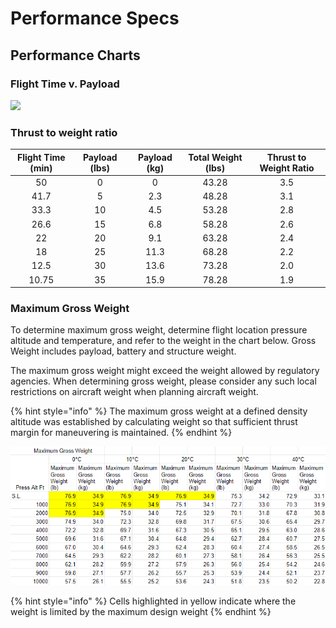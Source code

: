 # Performance Specs

## Performance Charts

### Flight Time v. Payload

![](https://lh3.googleusercontent.com/WBztCTmAsgDK4HR1Ao7r3nvKdrD5B4wLEAKPVQMLUJ9spR9fa-cF1KbD9PjU1SvEp83Ws7bhesKLrEiGayghU6c1MLR8bJypQmKuOxamOoQDCSk3gYFnBZC0e2bBkawdvhBt4-rp)

### Thrust to weight ratio

| **Flight Time \(min\)** | **Payload \(lbs\)** | **Payload \(kg\)** | **Total Weight \(lbs\)** | **Thrust to Weight Ratio** |
| :---: | :---: | :---: | :---: | :---: |
| 50 | 0 | 0 | 43.28 | 3.5 |
| 41.7 | 5 | 2.3 | 48.28 | 3.1 |
| 33.3 | 10 | 4.5 | 53.28 | 2.8 |
| 26.6 | 15 | 6.8 | 58.28 | 2.6 |
| 22 | 20 | 9.1 | 63.28 | 2.4 |
| 18 | 25 | 11.3 | 68.28 | 2.2 |
| 12.5 | 30 | 13.6 | 73.28 | 2.0 |
| 10.75 | 35 | 15.9 | 78.28 | 1.9 |

### Maximum Gross Weight

To determine maximum gross weight, determine flight location pressure altitude and temperature, and refer to the weight in the chart below.
 Gross Weight includes payload, battery and structure weight.

The maximum gross weight might exceed the weight allowed by regulatory agencies. When determining gross weight, please consider any such local restrictions on aircraft weight when planning aircraft weight.

{% hint style="info" %}
The maximum gross weight at a defined density altitude was established by calculating weight so that sufficient thrust margin for maneuvering is maintained.
{% endhint %}

![](../../../.gitbook/assets/altax-payload%20%281%29.PNG)

{% hint style="info" %}
Cells highlighted in yellow indicate where the weight is limited by the maximum design weight
{% endhint %}

